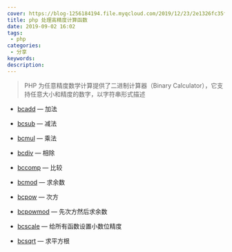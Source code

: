 ```yaml
---
cover: https://blog-1256184194.file.myqcloud.com/2019/12/23/2e1326fc35fd8.jpg
title: php 处理高精度计算函数
date: 2019-09-02 16:02
tags: 
 - php
categories:
 - 分享
keywords:
description:
---
```


> PHP 为任意精度数学计算提供了二进制计算器（Binary Calculator），它支持任意大小和精度的数字，以字符串形式描述

- [bcadd][1] — 加法
- [bcsub][10] — 减法
- [bcmul][5] — 乘法
- [bcdiv][3] — 相除
- [bccomp][2] — 比较
- [bcmod][4] — 求余数
- [bcpow][6] — 次方
- [bcpowmod][7] — 先次方然后求余数
- [bcscale][8] — 给所有函数设置小数位精度
- [bcsqrt][9] — 求平方根



  [1]: https://www.php.net/manual/en/function.bcadd.php
  [2]: https://www.php.net/manual/en/function.bccomp.php
  [3]: https://www.php.net/manual/en/function.bcdiv.php
  [4]: https://www.php.net/manual/en/function.bcmod.php
  [5]: https://www.php.net/manual/en/function.bcmul.php
  [6]: https://www.php.net/manual/en/function.bcpow.php
  [7]: https://www.php.net/manual/en/function.bcpowmod.php
  [8]: https://www.php.net/manual/en/function.bcscale.php
  [9]: https://www.php.net/manual/en/function.bcsqrt.php
  [10]: https://www.php.net/manual/en/function.bcsub.php